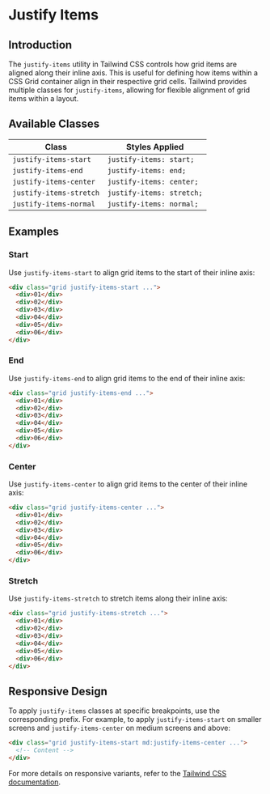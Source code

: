 # Justify Items

## Introduction

The `justify-items` utility in Tailwind CSS controls how grid items are aligned along their inline axis. This is useful for defining how items within a CSS Grid container align in their respective grid cells. Tailwind provides multiple classes for `justify-items`, allowing for flexible alignment of grid items within a layout.

## Available Classes

| Class                     | Styles Applied          |
|---------------------------|-------------------------|
| `justify-items-start`     | `justify-items: start;` |
| `justify-items-end`       | `justify-items: end;`   |
| `justify-items-center`    | `justify-items: center;`|
| `justify-items-stretch`   | `justify-items: stretch;`|
| `justify-items-normal`    | `justify-items: normal;`|

## Examples

### Start
Use `justify-items-start` to align grid items to the start of their inline axis:

```html
<div class="grid justify-items-start ...">
  <div>01</div>
  <div>02</div>
  <div>03</div>
  <div>04</div>
  <div>05</div>
  <div>06</div>
</div>
```

### End
Use `justify-items-end` to align grid items to the end of their inline axis:

```html
<div class="grid justify-items-end ...">
  <div>01</div>
  <div>02</div>
  <div>03</div>
  <div>04</div>
  <div>05</div>
  <div>06</div>
</div>
```

### Center
Use `justify-items-center` to align grid items to the center of their inline axis:

```html
<div class="grid justify-items-center ...">
  <div>01</div>
  <div>02</div>
  <div>03</div>
  <div>04</div>
  <div>05</div>
  <div>06</div>
</div>
```

### Stretch
Use `justify-items-stretch` to stretch items along their inline axis:

```html
<div class="grid justify-items-stretch ...">
  <div>01</div>
  <div>02</div>
  <div>03</div>
  <div>04</div>
  <div>05</div>
  <div>06</div>
</div>
```

## Responsive Design
To apply `justify-items` classes at specific breakpoints, use the corresponding prefix. For example, to apply `justify-items-start` on smaller screens and `justify-items-center` on medium screens and above:

```html
<div class="grid justify-items-start md:justify-items-center ...">
  <!-- Content -->
</div>
```

For more details on responsive variants, refer to the [Tailwind CSS documentation](https://tailwindcss.com/docs/grid-justify-items).
